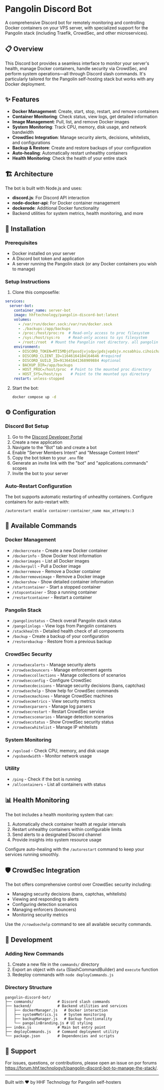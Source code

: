 # Pangolin Discord Bot

A comprehensive Discord bot for remotely monitoring and controlling Docker containers on your VPS server, with specialized support for the Pangolin stack (including Traefik, CrowdSec, and other microservices).

## 📋 Overview

This Discord bot provides a seamless interface to monitor your server's health, manage Docker containers, handle security via CrowdSec, and perform system operations—all through Discord slash commands. It's particularly tailored for the Pangolin self-hosting stack but works with any Docker deployment.

## ✨ Features

- **Docker Management**: Create, start, stop, restart, and remove containers
- **Container Monitoring**: Check status, view logs, get detailed information
- **Image Management**: Pull, list, and remove Docker images
- **System Monitoring**: Track CPU, memory, disk usage, and network bandwidth
- **CrowdSec Integration**: Manage security alerts, decisions, whitelists, and configurations
- **Backup & Restore**: Create and restore backups of your configuration
- **Auto-healing**: Automatically restart unhealthy containers
- **Health Monitoring**: Check the health of your entire stack

## 🏗️ Architecture

The bot is built with Node.js and uses:
- **discord.js**: For Discord API interaction
- **node-docker-api**: For Docker container management
- **dockerode**: Additional Docker functionality
- Backend utilities for system metrics, health monitoring, and more

## 🚀 Installation

### Prerequisites

- Docker installed on your server
- A Discord bot token and application
- A server running the Pangolin stack (or any Docker containers you wish to manage)

### Setup Instructions

1. Clone this composefile:
```yml
services:
  server-bot:
    container_name: server-bot
    image: hhftechnology/pangolin-discord-bot:latest
    volumes:
      - /var/run/docker.sock:/var/run/docker.sock
      - ./backups:/app/backups
      - /proc:/host/proc:ro  # Read-only access to proc filesystem
      - /sys:/host/sys:ro    # Read-only access to sys filesystem
      - /root:/root  # Mount the Pangolin root directory. all pangolin files have to be here other wise backup and restore function will not work
    environment:
      - DISCORD_TOKEN=MTI5MDjdfposdjvjsdpvjpdsjvpdsjv.ncsabhiu.cihoichasohcsacpos #required
      - DISCORD_CLIENT_ID=11646164184164646 #required
      - DISCORD_GUILD_ID=913641641368909884 #optional
      - BACKUP_DIR=/app/backups
      - HOST_PROC=/host/proc  # Point to the mounted proc directory
      - HOST_SYS=/host/sys    # Point to the mounted sys directory
    restart: unless-stopped
   ```

2. Start the bot:
   ```bash
   docker compose up -d
   ```

## ⚙️ Configuration

### Discord Bot Setup

1. Go to the [Discord Developer Portal](https://discord.com/developers/applications)
2. Create a new application
3. Navigate to the "Bot" tab and create a bot
4. Enable "Server Members Intent" and "Message Content Intent"
5. Copy the bot token to your `.env` file
6. Generate an invite link with the "bot" and "applications.commands" scopes
7. Invite the bot to your server

### Auto-Restart Configuration

The bot supports automatic restarting of unhealthy containers. Configure containers for auto-restart with:

```
/autorestart enable container:container_name max_attempts:3
```

## 🤖 Available Commands

### Docker Management
- `/dockercreate` - Create a new Docker container
- `/dockerinfo` - Show Docker host information
- `/dockerimages` - List all Docker images
- `/dockerpull` - Pull a Docker image
- `/dockerremove` - Remove a Docker container
- `/dockerremoveimage` - Remove a Docker image
- `/dockershow` - Show detailed container information
- `/startcontainer` - Start a stopped container
- `/stopcontainer` - Stop a running container  
- `/restartcontainer` - Restart a container

### Pangolin Stack
- `/pangolinstatus` - Check overall Pangolin stack status
- `/pangolinlogs` - View logs from Pangolin containers
- `/stackhealth` - Detailed health check of all components
- `/backup` - Create a backup of your configuration
- `/restorebackup` - Restore from a previous backup

### CrowdSec Security
- `/crowdsecalerts` - Manage security alerts
- `/crowdsecbouncers` - Manage enforcement agents
- `/crowdseccollections` - Manage collections of scenarios
- `/crowdsecconfig` - Configure CrowdSec
- `/crowdsecdecisions` - Manage security decisions (bans, captchas)
- `/crowdsechelp` - Show help for CrowdSec commands
- `/crowdsecmachines` - Manage CrowdSec machines
- `/crowdsecmetrics` - View security metrics
- `/crowdsecparsers` - Manage log parsers
- `/crowdsecrestart` - Restart CrowdSec service
- `/crowdsecscenarios` - Manage detection scenarios
- `/crowdsecstatus` - Show CrowdSec security status
- `/crowdsecwhitelist` - Manage IP whitelists

### System Monitoring
- `/vpsload` - Check CPU, memory, and disk usage
- `/vpsbandwidth` - Monitor network usage

### Utility
- `/ping` - Check if the bot is running
- `/allcontainers` - List all containers with status

## 📊 Health Monitoring

The bot includes a health monitoring system that can:

1. Automatically check container health at regular intervals
2. Restart unhealthy containers within configurable limits
3. Send alerts to a designated Discord channel
4. Provide insights into system resource usage

Configure auto-healing with the `/autorestart` command to keep your services running smoothly.

## 🛡️ CrowdSec Integration

The bot offers comprehensive control over CrowdSec security including:

- Managing security decisions (bans, captchas, whitelists)
- Viewing and responding to alerts
- Configuring detection scenarios
- Managing enforcers (bouncers)
- Monitoring security metrics

Use the `/crowdsechelp` command to see all available security commands.

## 🔧 Development

### Adding New Commands

1. Create a new file in the `commands/` directory
2. Export an object with `data` (SlashCommandBuilder) and `execute` function
3. Redeploy commands with `node deployCommands.js`

### Directory Structure

```
pangolin-discord-bot/
├── commands/           # Discord slash commands
├── backend/            # Backend utilities and services
│   ├── dockerManager.js   # Docker interaction
│   ├── systemMetrics.js   # System monitoring
│   ├── backupManager.js   # Backup functionality
│   └── pangolinBranding.js # UI styling
├── index.js            # Main bot entry point
├── deployCommands.js   # Command deployment utility
└── package.json        # Dependencies and scripts
```


## 🛟 Support

For issues, questions, or contributions, please open an issue on por forums https://forum.hhf.technology/t/pangolin-discord-bot-to-manage-the-stack/.

---

Built with ❤️ by HHF Technology for Pangolin self-hosters
